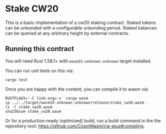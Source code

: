 # Stake CW20

This is a basic implementation of a cw20 staking contract. Staked tokens can be unbonded with a configurable unbonding period. Staked balances can be queried at any arbitrary height by external contracts.

## Running this contract

You will need Rust 1.58.1+ with `wasm32-unknown-unknown` target installed.

You can run unit tests on this via:

`cargo test`

Once you are happy with the content, you can compile it to wasm via:

```
RUSTFLAGS='-C link-arg=-s' cargo wasm
cp ../../target/wasm32-unknown-unknown/release/stake_cw20.wasm .
ls -l stake_cw20.wasm
sha256sum stake_cw20.wasm
```

Or for a production-ready (optimized) build, run a build command in the the repository root: https://github.com/CosmWasm/cw-plus#compiling.
